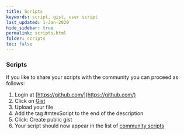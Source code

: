 ```yaml
---
title: Scripts
keywords: script, gist, user script
last_updated: 1-Jan-2020
hide_sidebar: true
permalink: scripts.html
folder: scripts
toc: false
---
```


### Scripts ###

If you like to share your scripts with the community you can proceed as
follows:

1. Login at [https://github.com/](https://github.com/)
2. Click on [Gist](https://gist.github.com/)
3. Upload your file
4. Add the tag #mtexScript to the end of the description
5. Click: Create public gist
6. Your script should now appear in the list of [community scripts](https://gist.github.com/search?utf8=%E2%9C%93&q=%23mtexScript)
